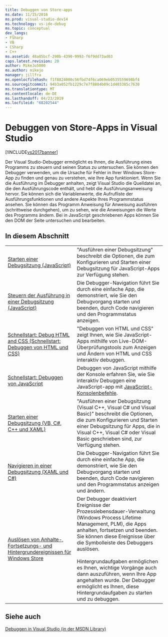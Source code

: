 ```yaml
---
title: Debuggen von Store-apps
ms.date: 11/15/2016
ms.prod: visual-studio-dev14
ms.technology: vs-ide-debug
ms.topic: conceptual
dev_langs:
- FSharp
- VB
- CSharp
- C++
ms.assetid: 48a85bcf-290b-4390-9993-f6f9dd73ad03
caps.latest.revision: 20
author: MikeJo5000
ms.author: mikejo
manager: jillfra
ms.openlocfilehash: f1f8824000c56fbd74f6ca069eb0535559698bf4
ms.sourcegitcommit: 94b3a052fb1229c7e7f8804b09c1d403385c7630
ms.translationtype: MT
ms.contentlocale: de-DE
ms.lasthandoff: 04/23/2019
ms.locfileid: "68202544"
---
```

# <a name="debug-store-apps-in-visual-studio"></a>Debuggen von Store-Apps in Visual Studio
[!INCLUDE[vs2017banner](../includes/vs2017banner.md)]

Der Visual Studio-Debugger ermöglicht es Ihnen, die Ausführung eines Programms zu steuern und seinen Status zu untersuchen. Sie können den Debugger verwenden, um die Ursache für Fehler in Ihrer Windows Store-App zu finden und genau zu verstehen, wie Ihre App funktioniert. Wenn Sie die Ausführung im Debugger anhalten, zeigt Visual Studio die Quelldatei an, die den Ausführungscode enthält, und hebt die Ausführungsanweisung hervor. Sie können sich die Variablenwerte, die Aufrufliste der Ausführungsfunktionen und andere Aspekte Ihres Programmstatus ansehen. Sie können das Programm Anweisung für Anweisung ausführen (schrittweise durchgehen), um zu sehen, wie die Anweisungen die Werte des Programms ändern. Bei in JavaScript geschriebenen Apps können Sie den DOM der Seite untersuchen und bearbeiten.

## <a name="in-this-section"></a>In diesem Abschnitt

|||
|-|-|
|[Starten einer Debugsitzung (JavaScript)](../debugger/start-a-debugging-session-for-store-apps-in-visual-studio-javascript.md)|"Ausführen einer Debugsitzung" beschreibt die Optionen, die zum Konfigurieren und Starten einer Debugsitzung für JavaScript-Apps zur Verfügung stehen.|
|[Steuern der Ausführung in einer Debugsitzung (JavaScript)](../debugger/control-execution-of-a-store-app-in-a-visual-studio-debug-session-for-windows-store-apps-javascript.md)|Die Debugger-Navigation führt Sie durch eine einfache App, die demonstriert, wie Sie den Debugvorgang starten und beenden, durch Code navigieren und den Programmstatus anzeigen.|
|[Schnellstart: Debug HTML and CSS (Schnellstart: Debuggen von HTML und CSS)](../debugger/quickstart-debug-html-and-css.md)|"Debuggen von HTML und CSS" zeigt Ihnen, wie Sie JavaScript-Apps mithilfe von Live-DOM-Überprüfungstools zum Anzeigen und Ändern von HTML und CSS interaktiv debuggen.|
|[Schnellstart: Debuggen von JavaScript](../debugger/quickstart-debug-javascript-using-the-console.md)|Debuggen von JavaScript mithilfe der Konsole erfahren Sie, wie Sie interaktiv Debuggen eine JavaScript-app mit [JavaScript-Konsolenbefehle](../debugger/javascript-console-commands.md).|
|[Starten einer Debugsitzung (VB, C#, C++ und XAML)](../debugger/start-a-debugging-session-for-a-store-app-in-visual-studio-vb-csharp-cpp-and-xaml.md)|"Ausführen einer Debugsitzung (Visual C++, Visual C# und Visual Basic)" beschreibt die Optionen, die zum Konfigurieren und Starten einer Debugsitzung für Apps, die in Visual C++, Visual C# oder Visual Basic geschrieben sind, zur Verfügung stehen.|
|[Navigieren in einer Debugsitzung (XAML und C#)](../debugger/navigate-a-debugging-session-in-visual-studio-xaml-and-csharp.md)|Die Debugger-Navigation führt Sie durch eine einfache App, die demonstriert, wie Sie den Debugvorgang starten und beenden, durch Code navigieren und den Programmstatus anzeigen und ändern.|
|[Auslösen von Anhalte-, Fortsetzungs- und Hintergrundereignissen für Windows Store](../debugger/how-to-trigger-suspend-resume-and-background-events-for-windows-store-apps-in-visual-studio.md)|Der Debugger deaktiviert Ereignisse der Prozesslebensdauer-Verwaltung (Windows Process Lifetime Management, PLM), die Apps anhalten, fortsetzen und beenden. Sie können diese Ereignisse über die Symbolleiste des Debuggers auslösen.<br /><br /> Hintergrundaufgaben ermöglichen es Ihnen, wichtige Vorgänge auch dann auszuführen, wenn Ihre App angehalten wurde. Der Debugger ermöglicht es Ihnen, diese Hintergrundaufgaben zu starten und zu debuggen.|

## <a name="see-also"></a>Siehe auch
 [Debuggen in Visual Studio (in der MSDN Library)](http://go.microsoft.com/fwlink/?LinkID=226896)
